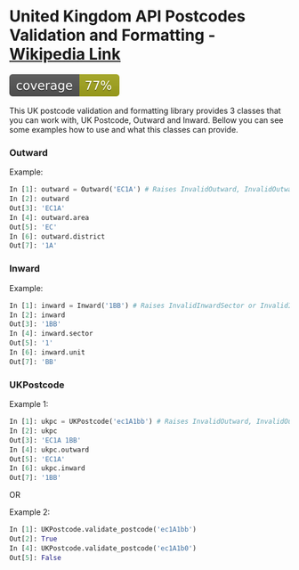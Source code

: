# United Kingdom API Postcodes Validation and Formatting - [Wikipedia Link](https://en.wikipedia.org/wiki/Postcodes_in_the_United_Kingdom)
![Test Coverage](ukpostcode-coverage.svg)

This UK postcode validation and formatting library provides 3 classes that you can work with, UK Postcode, Outward and Inward. Bellow you can see some examples how to use and what this classes can provide.

### Outward

Example:
```python
In [1]: outward = Outward('EC1A') # Raises InvalidOutward, InvalidOutwardArea or InvalidOutwardDistrict exceptions
In [2]: outward
Out[3]: 'EC1A'
In [4]: outward.area
Out[5]: 'EC'
In [6]: outward.district
Out[7]: '1A'
```

### Inward

Example:
```python
In [1]: inward = Inward('1BB') # Raises InvalidInwardSector or InvalidInwardUnit exceptions
In [2]: inward
Out[3]: '1BB'
In [4]: inward.sector
Out[5]: '1'
In [6]: inward.unit
Out[7]: 'BB'
```

### UKPostcode

Example 1:
```python
In [1]: ukpc = UKPostcode('ec1A1bb') # Raises InvalidOutward, InvalidOutwardArea, InvalidOutwardDistrict, InvalidInwardSector or InvalidInwardUnit exceptions
In [2]: ukpc
Out[3]: 'EC1A 1BB'
In [4]: ukpc.outward
Out[5]: 'EC1A'
In [6]: ukpc.inward
Out[7]: '1BB'
```

OR

Example 2:
```python
In [1]: UKPostcode.validate_postcode('ec1A1bb')
Out[2]: True
In [4]: UKPostcode.validate_postcode('ec1A1b0')
Out[5]: False
```